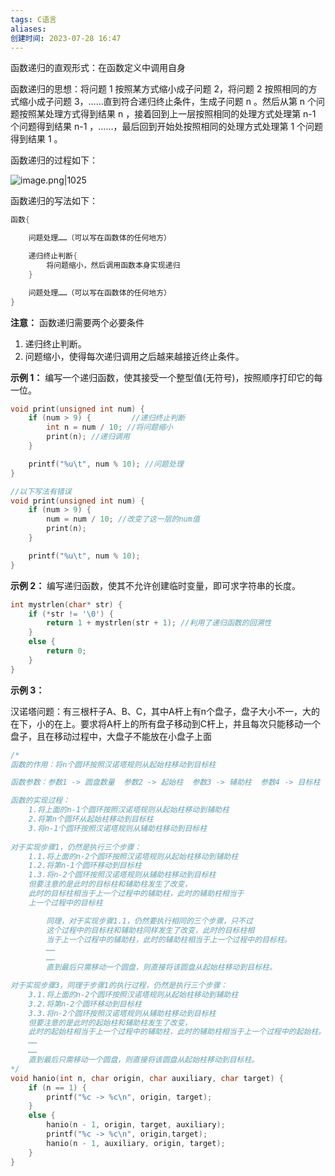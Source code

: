 ```yaml
---
tags: C语言
aliases: 
创建时间: 2023-07-28 16:47
---
```


函数递归的直观形式：在函数定义中调用自身

函数递归的思想：将问题 1 按照某方式缩小成子问题 2，将问题 2 按照相同的方式缩小成子问题 3，……直到符合递归终止条件，生成子问题 n 。然后从第 n 个问题按照某处理方式得到结果 n ，接着回到上一层按照相同的处理方式处理第 n-1 个问题得到结果 n-1 ，……，最后回到开始处按照相同的处理方式处理第 1 个问题得到结果 1 。

函数递归的过程如下：

![image.png|1025](https://zbn-picture-1319009493.cos.ap-guangzhou.myqcloud.com/public-pic/202307281723933.png)



函数递归的写法如下：

```c
函数{

	问题处理……（可以写在函数体的任何地方）

	递归终止判断{
		将问题缩小，然后调用函数本身实现递归
	}

	问题处理……（可以写在函数体的任何地方）
}
```

**注意：** 函数递归需要两个必要条件
1. 递归终止判断。
2. 问题缩小，使得每次递归调用之后越来越接近终止条件。

**示例 1：**
编写一个递归函数，使其接受一个整型值(无符号)，按照顺序打印它的每一位。

```c
void print(unsigned int num) {
	if (num > 9) {         //递归终止判断
		int n = num / 10; //将问题缩小
		print(n); //递归调用
	}

	printf("%u\t", num % 10); //问题处理
}

//以下写法有错误
void print(unsigned int num) {
	if (num > 9) {         
		num = num / 10; //改变了这一层的num值
		print(n); 
	}

	printf("%u\t", num % 10); 
}
```


**示例 2：**
编写递归函数，使其不允许创建临时变量，即可求字符串的长度。

```c
int mystrlen(char* str) {
	if (*str != '\0') {
		return 1 + mystrlen(str + 1); //利用了递归函数的回溯性
	}
	else {
		return 0;
	}
}
```

**示例 3：**

汉诺塔问题：有三根杆子A、B、C，其中A杆上有n个盘子，盘子大小不一，大的在下，小的在上。要求将A杆上的所有盘子移动到C杆上，并且每次只能移动一个盘子，且在移动过程中，大盘子不能放在小盘子上面


```c
/*
函数的作用：将n个圆环按照汉诺塔规则从起始柱移动到目标柱

函数参数：参数1 -> 圆盘数量  参数2 -> 起始柱  参数3 -> 辅助柱  参数4 -> 目标柱

函数的实现过程：
	1.将上面的n-1个圆环按照汉诺塔规则从起始柱移动到辅助柱
	2.将第n个圆环从起始柱移动到目标柱
	3.将n-1个圆环按照汉诺塔规则从辅助柱移动到目标柱
 
对于实现步骤1，仍然是执行三个步骤：
	1.1.将上面的n-2个圆环按照汉诺塔规则从起始柱移动到辅助柱
	1.2.将第n-1个圆环移动到目标柱
	1.3.将n-2个圆环按照汉诺塔规则从辅助柱移动到目标柱
	但要注意的是此时的目标柱和辅助柱发生了改变，
	此时的目标柱相当于上一个过程中的辅助柱，此时的辅助柱相当于
	上一个过程中的目标柱

		同理，对于实现步骤1.1，仍然要执行相同的三个步骤，只不过
		这个过程中的目标柱和辅助柱同样发生了改变，此时的目标柱相
		当于上一个过程中的辅助柱，此时的辅助柱相当于上一个过程中的目标柱。
		……
		……
		直到最后只需移动一个圆盘，则直接将该圆盘从起始柱移动到目标柱。

对于实现步骤3，同理于步骤1的执行过程，仍然是执行三个步骤：
	3.1.将上面的n-2个圆环按照汉诺塔规则从起始柱移动到辅助柱
	3.2.将第n-2个圆环移动到目标柱
	3.3.将n-2个圆环按照汉诺塔规则从辅助柱移动到目标柱
	但要注意的是此时的起始柱和辅助柱发生了改变，
	此时的起始柱相当于上一个过程中的辅助柱，此时的辅助柱相当于上一个过程中的起始柱。
	……
	……
	直到最后只需移动一个圆盘，则直接将该圆盘从起始柱移动到目标柱。
*/
void hanio(int n, char origin, char auxiliary, char target) {
	if (n == 1) {
		printf("%c -> %c\n", origin, target);
	}
	else {
		hanio(n - 1, origin, target, auxiliary);
		printf("%c -> %c\n", origin,target);
		hanio(n - 1, auxiliary, origin, target);
	}
}
```